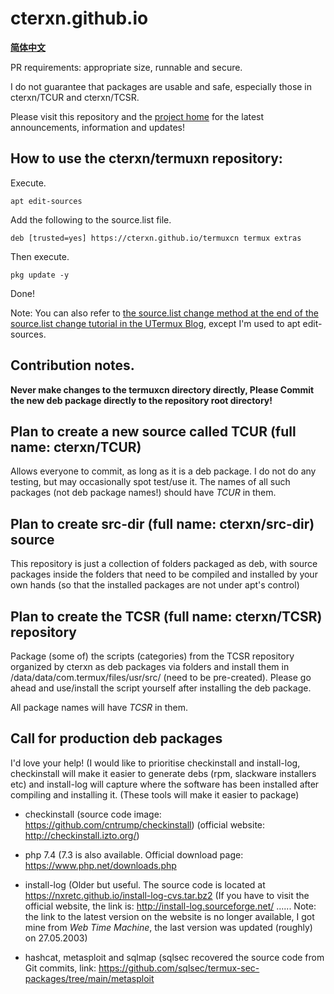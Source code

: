 # cterxn.github.io
**[简体中文](https://github.com/cterxn/cterxn.github.io/blob/main/README.md)**  

PR requirements: appropriate size, runnable and secure.

I do not guarantee that packages are usable and safe, especially those in cterxn/TCUR and cterxn/TCSR.

Please visit this repository and the [project home](https://cterxn.github.io) for the latest announcements, information and updates!

## How to use the cterxn/termuxn repository:

Execute.

`
apt edit-sources
`

Add the following to the source.list file.

`
deb [trusted=yes] https://cterxn.github.io/termuxcn termux extras
`

Then execute.

`
pkg update -y
`

Done!

Note: You can also refer to [the source.list change method at the end of the source.list change tutorial in the UTermux Blog](https://blog.utermux.eu.org/ut/changerepo.html#cterxn), except I'm used to apt edit-sources.

## Contribution notes.

**Never make changes to the termuxcn directory directly, Please Commit the new deb package directly to the repository root directory!**



## Plan to create a new source called TCUR (full name: cterxn/TCUR)

Allows everyone to commit, as long as it is a deb package. I do not do any testing, but may occasionally spot test/use it. The names of all such packages (not deb package names!) should have *TCUR* in them.

## Plan to create src-dir (full name: cterxn/src-dir) source

This repository is just a collection of folders packaged as deb, with source packages inside the folders that need to be compiled and installed by your own hands (so that the installed packages are not under apt's control)

## Plan to create the TCSR (full name: cterxn/TCSR) repository

Package (some of) the scripts (categories) from the TCSR repository organized by cterxn as deb packages via folders and install them in /data/data/com.termux/files/usr/src/ (need to be pre-created). Please go ahead and use/install the script yourself after installing the deb package.

All package names will have *TCSR* in them.   


## Call for production deb packages

I'd love your help! (I would like to prioritise checkinstall and install-log, checkinstall will make it easier to generate debs (rpm, slackware installers etc) and install-log will capture where the software has been installed after compiling and installing it. (These tools will make it easier to package)

* checkinstall (source code image: https://github.com/cntrump/checkinstall)
(official website: http://checkinstall.izto.org/)

* php 7.4 (7.3 is also available. Official download page: https://www.php.net/downloads.php

* install-log (Older but useful. The source code is located at https://nxretc.github.io/install-log-cvs.tar.bz2
(If you have to visit the official website, the link is: http://install-log.sourceforge.net/
...... Note: the link to the latest version on the website is no longer available, I got mine from *Web Time Machine*, the last version was updated (roughly) on 27.05.2003)

* hashcat, metasploit and sqlmap (sqlsec recovered the source code from Git commits, link: https://github.com/sqlsec/termux-sec-packages/tree/main/metasploit


